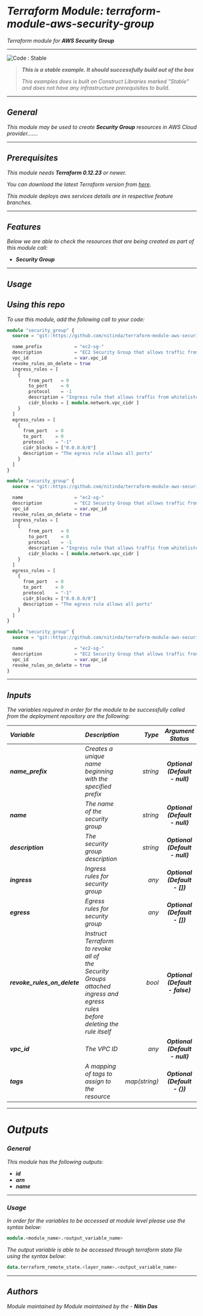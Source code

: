 # _Terraform Module: terraform-module-aws-security-group_
_Terraform module for_ **_AWS Security Group_**


<!--BEGIN STABILITY BANNER-->
---

![_Code : Stable_](https://img.shields.io/badge/Code-Stable-brightgreen?style=for-the-badge&logo=github)

> **_This is a stable example. It should successfully build out of the box_**
>
> _This examples does is built on Construct Libraries marked "Stable" and does not have any infrastructure prerequisites to build._

---
<!--END STABILITY BANNER-->


## _General_

_This module may be used to create_ **_Security Group_** _resources in AWS Cloud provider......._

---


## _Prerequisites_

_This module needs **_Terraform 0.12.23_** or newer._

_You can download the latest Terraform version from_ [_here_](https://www.terraform.io/downloads.html).

_This module deploys aws services details are in respective feature branches._

---

## _Features_

_Below we are able to check the resources that are being created as part of this module call:_

- **_Security Group_**


---

## _Usage_

## _Using this repo_

_To use this module, add the following call to your code:_

```tf
module "security_group" {
  source = "git::https://github.com/nitinda/terraform-module-aws-security-group.git?ref=master"

  name_prefix            = "ec2-sg-"
  description            = "EC2 Security Group that allows traffic from whitelisted ips"
  vpc_id                 = var.vpc_id
  revoke_rules_on_delete = true
  ingress_rules = [
    {
        from_port   = 0
        to_port     = 0
        protocol    = -1
        description = "Ingress rule that allows traffic from whitelisted ips"
        cidr_blocks = [ module.network.vpc_cidr ]
    }
  ]
  egress_rules = [
    {
      from_port   = 0
      to_port     = 0
      protocol    = "-1"
      cidr_blocks = ["0.0.0.0/0"]
      description = "The egress rule allows all ports"
    }
  ]
}
```


```tf
module "security_group" {
  source = "git::https://github.com/nitinda/terraform-module-aws-security-group.git?ref=master"

  name                   = "ec2-sg-"
  description            = "EC2 Security Group that allows traffic from whitelisted ips"
  vpc_id                 = var.vpc_id
  revoke_rules_on_delete = true
  ingress_rules = [
    {
        from_port   = 0
        to_port     = 0
        protocol    = -1
        description = "Ingress rule that allows traffic from whitelisted ips"
        cidr_blocks = [ module.network.vpc_cidr ]
    }
  ]
  egress_rules = [
    {
      from_port   = 0
      to_port     = 0
      protocol    = "-1"
      cidr_blocks = ["0.0.0.0/0"]
      description = "The egress rule allows all ports"
    }
  ]
}
```


```tf
module "security_group" {
  source = "git::https://github.com/nitinda/terraform-module-aws-security-group.git?ref=master"

  name                   = "ec2-sg-"
  description            = "EC2 Security Group that allows traffic from whitelisted ips"
  vpc_id                 = var.vpc_id
  revoke_rules_on_delete = true
}
```
---

## _Inputs_

_The variables required in order for the module to be successfully called from the deployment repository are the following:_

|**_Variable_** | **_Description_** | **_Type_** | **_Argument Status_** |
|:----|:----|-----:|:---:|
| **_name\_prefix_** | _Creates a unique name beginning with the specified prefix_ | _string_ | **_Optional <br/> (Default - null)_** |
| **_name_** | _The name of the security group_ | _string_ | **_Optional <br/> (Default - null)_** |
| **_description_** | _The security group description_ | _string_ | **_Optional <br/> (Default - null)_** |
| **_ingress_** | _Ingress rules for security group_ | _any_ | **_Optional <br/> (Default - [])_** |
| **_egress_** | _Egress rules for security group_ | _any_ | **_Optional <br/> (Default - [])_** |
| **_revoke\_rules\_on\_delete_** | _Instruct Terraform to revoke all of <br/> the Security Groups attached ingress and <br/> egress rules before deleting the rule itself_ | _bool_ | **_Optional <br/> (Default - false)_** |
| **_vpc\_id_** | _The VPC ID_ | _any_ | **_Optional <br/> (Default - null)_** |
| **_tags_** | _A mapping of tags to assign to the resource_ | _map(string)_ | **_Optional <br/> (Default - {})_** |



---


# _Outputs_

### _General_

_This module has the following outputs:_

- **_id_**
- **_arn_**
- **_name_**

---

### _Usage_

_In order for the variables to be accessed at module level please use the syntax below:_

```tf
module.<module_name>.<output_variable_name>
```


_The output variable is able to be accessed through terraform state file using the syntax below:_

```tf
data.terraform_remote_state.<layer_name>.<output_variable_name>
```

---



## _Authors_

_Module maintained by Module maintained by the -_ **_Nitin Das_**